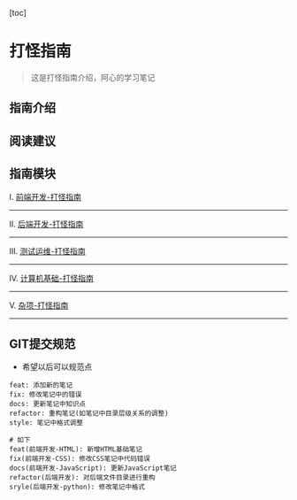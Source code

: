 

[toc]

# 打怪指南

> 这是打怪指南介绍，阿心的学习笔记

## 指南介绍



## 阅读建议



## 指南模块

Ⅰ. [前端开发-打怪指南](./Ⅰ_前端开发-打怪指南/README.md)



---

Ⅱ. [后端开发-打怪指南](./Ⅱ-后端开发-打怪指南/README.md)



---

Ⅲ. [测试运维-打怪指南](./Ⅲ_测试运维-打怪指南/README.md)



---

Ⅳ. [计算机基础-打怪指南](./Ⅳ_计算机基础-打怪指南/README.md)



---

Ⅴ. [杂项-打怪指南](./Ⅴ_杂项-打怪指南/README.md)



---



## GIT提交规范

- 希望以后可以规范点

```shell
feat: 添加新的笔记
fix: 修改笔记中的错误
docs: 更新笔记中知识点
refactor: 重构笔记(如笔记中目录层级关系的调整)
style: 笔记中格式调整

# 如下
feat(前端开发-HTML): 新增HTML基础笔记
fix(前端开发-CSS): 修改CSS笔记中代码错误
docs(前端开发-JavaScript): 更新JavaScript笔记
refactor(后端开发): 对后端文件目录进行重构
sryle(后端开发-python): 修改笔记中格式
```









